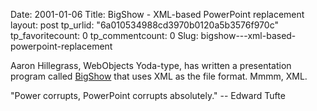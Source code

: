 Date: 2001-01-06
Title: BigShow - XML-based PowerPoint replacement
layout: post
tp_urlid: "6a010534988cd3970b0120a5b3576f970c"
tp_favoritecount: 0
tp_commentcount: 0
Slug: bigshow---xml-based-powerpoint-replacement

Aaron Hillegrass, WebObjects Yoda-type, has written a presentation program called <a href="http://www.omnigroup.com/mailman/archive/macosx-dev/2001-January/008196.html">BigShow</a> that uses XML as the file format. Mmmm, XML.

&quot;Power corrupts, PowerPoint corrupts absolutely.&quot; -- Edward Tufte
